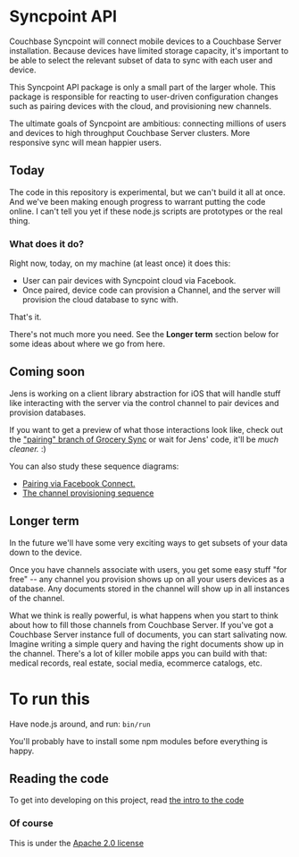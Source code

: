 # Syncpoint API

Couchbase Syncpoint will connect mobile devices to a Couchbase Server installation. Because devices have limited storage capacity, it's important to be able to select the relevant subset of data to sync with each user and device.

This Syncpoint API package is only a small part of the larger whole. This package is responsible for reacting to user-driven configuration changes such as pairing devices with the cloud, and provisioning new channels.

The ultimate goals of Syncpoint are ambitious: connecting millions of users and devices to high throughput Couchbase Server clusters. More responsive sync will mean happier users.

## Today

The code in this repository is experimental, but we can't build it all at once. And we've been making enough progress to warrant putting the code online. I can't tell you yet if these node.js scripts are prototypes or the real thing.

### What does it do?

Right now, today, on my machine (at least once) it does this:

* User can pair devices with Syncpoint cloud via Facebook.
* Once paired, device code can provision a Channel, and the server will provision the cloud database to sync with.

That's it.

There's not much more you need. See the **Longer term** section below for some ideas about where we go from here.

## Coming soon

Jens is working on a client library abstraction for iOS that will handle stuff like interacting with the server via the control channel to pair devices and provision databases.

If you want to get a preview of what those interactions look like, check out the ["pairing" branch of Grocery Sync](https://github.com/couchbaselabs/iOS-Couchbase-Demo/tree/pairing) or wait for Jens' code, it'll be *much cleaner.* :)

You can also study these sequence diagrams: 

* [Pairing via Facebook Connect.](docs/pairing-sequence.png)
* [The channel provisioning sequence](docs/channel-provisioning-sequence.png)

## Longer term

In the future we'll have some very exciting ways to get subsets of your data down to the device.

Once you have channels associate with users, you get some easy stuff "for free" -- any channel you provision shows up on all your users devices as a database. Any documents stored in the channel will show up in all instances of the channel.

What we think is really powerful, is what happens when you start to think about how to fill those channels from Couchbase Server. If you've got a Couchbase Server instance full of documents, you can start salivating now. Imagine writing a simple query and having the right documents show up in the channel. There's a lot of killer mobile apps you can build with that: medical records, real estate, social media, ecommerce catalogs, etc.

# To run this

Have node.js around, and run: `bin/run`

You'll probably have to install some npm modules before everything is happy.

## Reading the code

To get into developing on this project, read [the intro to the code](docs/hacking.md)

### Of course

This is under the [Apache 2.0 license](LICENSE)

